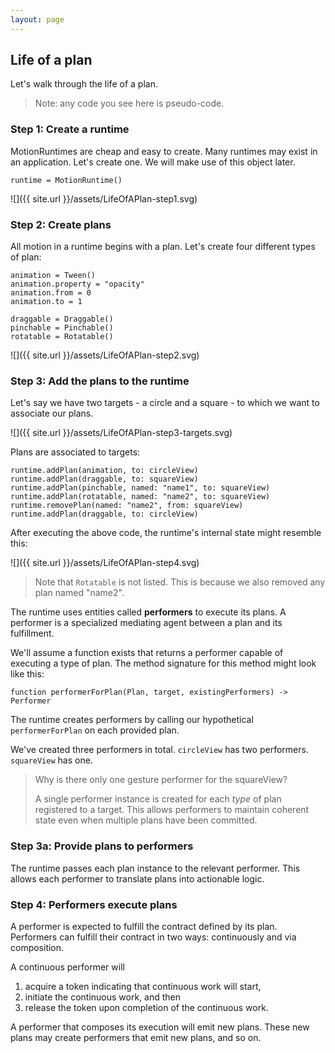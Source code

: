 ```yaml
---
layout: page
---
```


## Life of a plan

Let's walk through the life of a plan.

> Note: any code you see here is pseudo-code.

### Step 1: Create a runtime

MotionRuntimes are cheap and easy to create. Many runtimes may exist in an application. Let's create one. We will make use of this object later.

```
runtime = MotionRuntime()
```

![]({{ site.url }}/assets/LifeOfAPlan-step1.svg)

### Step 2: Create plans

All motion in a runtime begins with a plan. Let's create four different types of plan:

```
animation = Tween()
animation.property = "opacity"
animation.from = 0
animation.to = 1

draggable = Draggable()
pinchable = Pinchable()
rotatable = Rotatable()
```

![]({{ site.url }}/assets/LifeOfAPlan-step2.svg)

### Step 3: Add the plans to the runtime

Let's say we have two targets - a circle and a square - to which we want to associate our plans.

![]({{ site.url }}/assets/LifeOfAPlan-step3-targets.svg)

Plans are associated to targets:

```
runtime.addPlan(animation, to: circleView)
runtime.addPlan(draggable, to: squareView)
runtime.addPlan(pinchable, named: "name1", to: squareView)
runtime.addPlan(rotatable, named: "name2", to: squareView)
runtime.removePlan(named: "name2", from: squareView)
runtime.addPlan(draggable, to: circleView)
```

After executing the above code, the runtime's internal state might resemble this:

![]({{ site.url }}/assets/LifeOfAPlan-step4.svg)

> Note that `Rotatable` is not listed. This is because we also removed any plan named "name2".

The runtime uses entities called **performers** to execute its plans. A performer is a specialized mediating agent between a plan and its fulfillment.

We'll assume a function exists that returns a performer capable of executing a type of plan. The method signature for this method might look like this:

```
function performerForPlan(Plan, target, existingPerformers) -> Performer
```

The runtime creates performers by calling our hypothetical `performerForPlan` on each provided plan.

We've created three performers in total. `circleView` has two performers. `squareView` has one.

> Why is there only one gesture performer for the squareView?
> 
> A single performer instance is created for each _type_ of plan registered to a target. This allows performers to maintain coherent state even when multiple plans have been committed.

### Step 3a: Provide plans to performers

The runtime passes each plan instance to the relevant performer. This allows each performer to translate plans into actionable logic.

### Step 4: Performers execute plans

A performer is expected to fulfill the contract defined by its plan. Performers can fulfill their contract in two ways: continuously and via composition.

A continuous performer will

1. acquire a token indicating that continuous work will start,
2. initiate the continuous work, and then
3. release the token upon completion of the continuous work.

A performer that composes its execution will emit new plans. These new plans may create performers that emit new plans, and so on.
